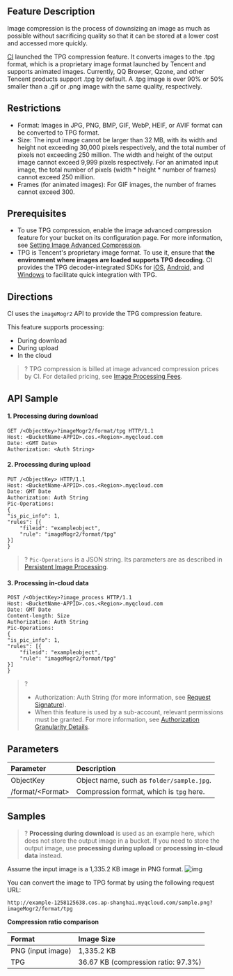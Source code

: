 ## Feature Description

Image compression is the process of downsizing an image as much as possible without sacrificing quality so that it can be stored at a lower cost and accessed more quickly.

[CI](https://intl.cloud.tencent.com/document/product/1045/33422) launched the TPG compression feature. It converts images to the .tpg format, which is a proprietary image format launched by Tencent and supports animated images. Currently, QQ Browser, Qzone, and other Tencent products support .tpg by default. A .tpg image is over 90% or 50% smaller than a .gif or .png image with the same quality, respectively.

## Restrictions

- Format: Images in JPG, PNG, BMP, GIF, WebP, HEIF, or AVIF format can be converted to TPG format.
- Size: The input image cannot be larger than 32 MB, with its width and height not exceeding 30,000 pixels respectively, and the total number of pixels not exceeding 250 million. The width and height of the output image cannot exceed 9,999 pixels respectively. For an animated input image, the total number of pixels (width * height * number of frames) cannot exceed 250 million.
- Frames (for animated images): For GIF images, the number of frames cannot exceed 300.

## Prerequisites

- To use TPG compression, enable the image advanced compression feature for your bucket on its configuration page. For more information, see [Setting Image Advanced Compression](https://intl.cloud.tencent.com/document/product/436/40117).
- TPG is Tencent's proprietary image format. To use it, ensure that **the environment where images are loaded supports TPG decoding**. CI provides the TPG decoder-integrated SDKs for [iOS](https://intl.cloud.tencent.com/document/product/1045/47707), [Android](https://intl.cloud.tencent.com/document/product/1045/45575), and [Windows](https://main.qcloudimg.com/raw/851dd252378813d250eeca5ed55ffd36/TPG_win_SDK.zip) to facilitate quick integration with TPG.

## Directions

CI uses the `imageMogr2` API to provide the TPG compression feature.

This feature supports processing:

- During download
- During upload
- In the cloud

>? TPG compression is billed at image advanced compression prices by CI. For detailed pricing, see [Image Processing Fees](https://intl.cloud.tencent.com/document/product/1045/45582).
>

## API Sample

#### 1. Processing during download

```plaintext
GET /<ObjectKey>?imageMogr2/format/tpg HTTP/1.1
Host: <BucketName-APPID>.cos.<Region>.myqcloud.com
Date: <GMT Date>
Authorization: <Auth String>
```

#### 2. Processing during upload

```http
PUT /<ObjectKey> HTTP/1.1
Host: <BucketName-APPID>.cos.<Region>.myqcloud.com
Date: GMT Date
Authorization: Auth String
Pic-Operations: 
{
"is_pic_info": 1,
"rules": [{
    "fileid": "exampleobject",
    "rule": "imageMogr2/format/tpg"
}]
}
```

>? `Pic-Operations` is a JSON string. Its parameters are as described in [Persistent Image Processing](https://intl.cloud.tencent.com/document/product/1045/33695).
>

#### 3. Processing in-cloud data

```http
POST /<ObjectKey>?image_process HTTP/1.1
Host: <BucketName-APPID>.cos.<Region>.myqcloud.com
Date: GMT Date
Content-length: Size
Authorization: Auth String
Pic-Operations: 
{
"is_pic_info": 1,
"rules": [{
    "fileid": "exampleobject",
    "rule": "imageMogr2/format/tpg"
}]
}
```

>? 
> - Authorization: Auth String (for more information, see [Request Signature](https://intl.cloud.tencent.com/document/product/436/7778)).
> - When this feature is used by a sub-account, relevant permissions must be granted. For more information, see [Authorization Granularity Details](https://intl.cloud.tencent.com/document/product/1045/49896).
> 

## Parameters

| Parameter | Description |
| :--------------- | :----------------------------------------------------------- |
| ObjectKey  | Object name, such as `folder/sample.jpg`.                           |
| /format/&lt;Format> | Compression format, which is `tpg` here.                             |

## Samples

>? **Processing during download** is used as an example here, which does not store the output image in a bucket. If you need to store the output image, use **processing during upload** or **processing in-cloud data** instead.
>

Assume the input image is a 1,335.2 KB image in PNG format.
![img](https://example-1258125638.cos.ap-shanghai.myqcloud.com/sample.png)

You can convert the image to TPG format by using the following request URL:

```plaintext
http://example-1258125638.cos.ap-shanghai.myqcloud.com/sample.png?imageMogr2/format/tpg
```

**Compression ratio comparison**

| Format | Image Size |
| :---------- | :--------------------- |
| PNG (input image) | 1,335.2 KB |
| TPG | 36.67 KB (compression ratio: 97.3%) |

